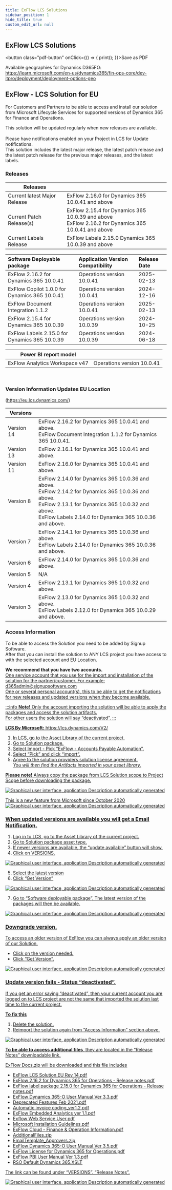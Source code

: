 ```yaml
---
title: ExFlow LCS Solutions  
sidebar_position: 1
hide_title: true
custom_edit_url: null
---
```

## ExFlow LCS Solutions
<button class="pdf-button" onClick={() => { print(); }}>Save as PDF</button>


Available geographies for Dynamics D365FO: 
https://learn.microsoft.com/en-us/dynamics365/fin-ops-core/dev-itpro/deployment/deployment-options-geo

## ExFlow - LCS Solution for EU
For Customers and Partners to be able to access and install our solution from Microsoft Lifecycle 
Services for supported versions of Dynamics 365 for Finance and Operations.<br/>

This solution will be updated regularly when new releases are available.<br/>
<br/>
Please have notifications enabled on your Project in LCS for Update notifications.<br/>
This solution includes the latest major release, the latest patch release and the latest patch release 
for the previous major releases, and the latest labels.<br/>

### Releases
|Releases||
|---|---|
|Current latest Major Release|ExFlow 2.16.0 for Dynamics 365 10.0.41 and above|
|Current Patch Release(s)|ExFlow 2.15.4 for Dynamics 365 10.0.39 and above <br/> ExFlow 2.16.2 for Dynamics 365 10.0.41 and above|
|Current Labels Release| ExFlow Labels 2.15.0 Dynamics 365 10.0.39 and above| 

| Software Deployable package|Application Version Compatibility| Release Date|
|:-|:-|:-|
|ExFlow 2.16.2 for Dynamics 365 10.0.41 |Operations version 10.0.41 |2025-02-13|
|ExFlow Copilot 1.0.0 for Dynamics 365 10.0.41|Operations version 10.0.41 |2024-12-16 |
|ExFlow Document Integration 1.1.2|Operations version 10.0.41|2025-02-13 |
|ExFlow 2.15.4 for Dynamics 365 10.0.39 |Operations version 10.0.39 |2024-10-25 |
|ExFlow Labels 2.15.0 for Dynamics 365 10.0.39|Operations version 10.0.39| 2024-06-18 |

|Power BI report model||
|---|---|
|ExFlow Analytics Workspace v47|Operations version 10.0.41 |2024-12-16|

<br/>

### Version Information Updates EU Location
(https://eu.lcs.dynamics.com/)

|Versions||
|---|---|
|Version 14| ExFlow 2.16.2 for Dynamics 365 10.0.41 and above.<br/>ExFlow Document Integration 1.1.2 for Dynamics 365 10.0.41.|
|Version 13| ExFlow 2.16.1 for Dynamics 365 10.0.41 and above.|
|Version 11| ExFlow 2.16.0 for Dynamics 365 10.0.41 and above.|
|Version 8| ExFlow 2.14.0 for Dynamics 365 10.0.36 and above.<br/>ExFlow 2.14.2 for Dynamics 365 10.0.36 and above.<br/>ExFlow 2.13.1 for Dynamics 365 10.0.32 and above.<br/>ExFlow Labels 2.14.0 for Dynamics 365 10.0.36 and above.|
|Version 7| ExFlow 2.14.1 for Dynamics 365 10.0.36 and above.<br/>ExFlow Labels 2.14.0 for Dynamics 365 10.0.36 and above.
|Version 6| ExFlow 2.14.0 for Dynamics 365 10.0.36 and above.| 
|Version 5| N/A| 
|Version 4| ExFlow 2.13.1 for Dynamics 365 10.0.32 and above.|
|Version 3| ExFlow 2.13.0 for Dynamics 365 10.0.32 and above.<br/>ExFlow Labels 2.12.0 for Dynamics 365 10.0.29 and above.|

### Access Information
To be able to access the Solution you need to be added by Signup Software.<br/> 
After that you can install the solution to ANY LCS project you have access to with the selected 
account and EU Location.<br/>

**We recommend that you have two accounts.**<br/>
<u>One service account<u> that you use for the import and installation of the solution for the 
partner/customer. For example: d365admin@signupsoftware.com<br/>
<u>One or several personal account(s)<u>, this to be able to get the notifications for new releases and 
updated versions when they become available.<br/>

:::info **Note!** Only the account importing the solution will be able to apply the packages and access the solution artifacts.<br/>
For other users the solution will say “deactivated”.
:::


**LCS By Microsoft:** https://lcs.dynamics.com/V2/<br/>
1. In LCS, go to the Asset Library of the current project.
2. Go to Solution package.
3. Select Import - Pick “ExFlow - Accounts Payable Automation”.
4. Select “Pick” and click “import”.
5. Agree to the solution providers solution license agreement.<br/>
*You will then find the Artifacts imported in your asset library.*<br/>

**Please note!**
Always copy the package from LCS Solution scope to Project Scope before downloading the 
package.<br/>

![Graphical user interface, application Description automatically generated](@site/static/img/media/image673.png)

This is a new feature from Microsoft since October 2020<br/>
![Graphical user interface, application Description automatically generated](@site/static/img/media/image674.png)

### When updated versions are available you will get a Email Notification.
1. Log in to LCS, go to the Asset Library of the current project. 
2. Go to Solution package asset type. 
3. If newer versions are available, the “update available” button will show. 
4. Click on VERSIONS. 

![Graphical user interface, application Description automatically generated](@site/static/img/media/image675.png)

5. Select the latest version 
6. Click “Get Version”

![Graphical user interface, application Description automatically generated](@site/static/img/media/image676.png)

7. Go to “Software deployable package”, The latest version of the packages will then be 
available.

![Graphical user interface, application Description automatically generated](@site/static/img/media/image677.png)

### Downgrade version. 
To access an older version of ExFlow you can always apply an older version of our Solution. 
- Click on the version needed. 
- Click “Get Version”. 

![Graphical user interface, application Description automatically generated](@site/static/img/media/image678.png)

### Update version fails - Status “deactivated”. 
If you get an error saying “deactivated”, then your current account you are logged on to LCS project 
are not the same that imported the solution last time to the current project.<br/>

**To fix this**
1. Delete the solution. 
2. Reimport the solution again from “Access Information” section above. 

![Graphical user interface, application Description automatically generated](@site/static/img/media/image679.png)

**To be able to access additional files**, they are located in the “Release Notes” downloadable link. 

<u>ExFlow Docs.zip will be downloaded and this file includes<u>
- ExFlow LCS Solution EU Rev 14.pdf 
- ExFlow 2.16.2 for Dynamics 365 for Operations - Release notes.pdf 
- ExFlow label package 2.15.0 for Dynamics 365 for Operations - Release notes.pdf 
- ExFlow Dynamics 365-O User Manual Ver 3.3.pdf 
- Deprecated Features Feb 2021.pdf 
- Automatic invoice coding_ver1.2.pdf 
- ExFlow Embedded Analytics ver 1.1.pdf 
- Exflow Web Service User.pdf 
- Microsoft Installation Guidelines.pdf 
- ExFlow Cloud - Finance & Operation Information.pdf 
- AdditionalFiles.zip 
- EmailTemplate_Approvers.zip 
- ExFlow Dynamics 365-O User Manual Ver 3.5.pdf 
- ExFlow License for Dynamics 365 for Operations.pdf 
- ExFlow PBI User Manual Ver 1.3.pdf 
- RSO Default Dynamics 365.XSLT

The link can be found under “VERSIONS”. “Release Notes”. 

![Graphical user interface, application Description automatically generated](@site/static/img/media/image680.png)